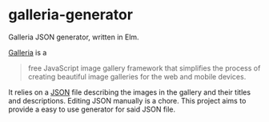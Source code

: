 # galleria-generator
Galleria JSON generator, written in Elm.

[Galleria][galleria] is a

> free JavaScript image gallery framework that simplifies the process
> of creating beautiful image galleries for the web and mobile devices.

It relies on a [JSON][json] file describing the images in the gallery 
and their titles and descriptions. Editing JSON manually is a chore.
This project aims to provide a easy to use generator for said JSON file.

[galleria]: https://galleria.io/
[json]: https://json.org/
